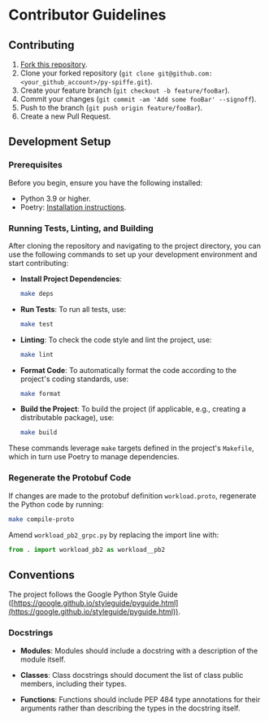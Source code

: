 # Contributor Guidelines

## Contributing

1. [Fork this repository](https://github.com/HewlettPackard/py-spiffe/fork).
2. Clone your forked repository (`git clone git@github.com:<your_github_account>/py-spiffe.git`).
3. Create your feature branch (`git checkout -b feature/fooBar`).
4. Commit your changes (`git commit -am 'Add some fooBar' --signoff`).
5. Push to the branch (`git push origin feature/fooBar`).
6. Create a new Pull Request.

## Development Setup

### Prerequisites

Before you begin, ensure you have the following installed:

- Python 3.9 or higher.
- Poetry: [Installation instructions](https://python-poetry.org/docs/#installation).

### Running Tests, Linting, and Building

After cloning the repository and navigating to the project directory, you can use the following commands to set up your
development environment and start contributing:

- **Install Project Dependencies**:
    ```sh
    make deps
    ```

- **Run Tests**:
  To run all tests, use:
    ```sh
    make test
    ```

- **Linting**:
  To check the code style and lint the project, use:
    ```sh
    make lint
    ```

- **Format Code**:
  To automatically format the code according to the project's coding standards, use:
    ```sh
    make format
    ```

- **Build the Project**:
  To build the project (if applicable, e.g., creating a distributable package), use:
    ```sh
    make build
    ```

These commands leverage `make` targets defined in the project's `Makefile`, which in turn use Poetry to manage
dependencies.

### Regenerate the Protobuf Code

If changes are made to the protobuf definition `workload.proto`, regenerate the Python code by running:

```sh
make compile-proto
```

Amend `workload_pb2_grpc.py` by replacing the import line with:

```python
from . import workload_pb2 as workload__pb2
```

## Conventions

The project follows the Google Python Style
Guide ([https://google.github.io/styleguide/pyguide.html](https://google.github.io/styleguide/pyguide.html)).

### Docstrings

- **Modules**: Modules should include a docstring with a description of the module itself.

- **Classes**: Class docstrings should document the list of class public members, including their types.

- **Functions**: Functions should include PEP 484 type annotations for their arguments rather than describing the types
  in the docstring itself.
